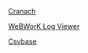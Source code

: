 [Cranach](https://pschan-gh.github.io/cranach/)

[WeBWorK Log Viewer](https://pschan-gh.github.io/ww_logparser/)

[Csvbase](https://pschan-gh.github.io/csvbase)
